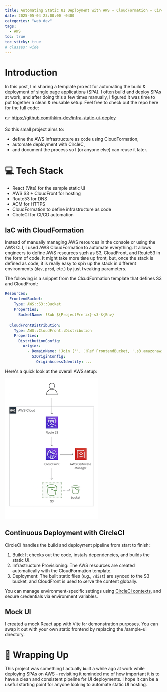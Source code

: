 ```yaml
---
title: Automating Static UI Deployment with AWS + CloudFormation + CircleCI
date: 2025-05-04 23:00:00 -0400
categories: "web_dev"
tags:
  - AWS
toc: true
toc_sticky: true
# classes: wide
---
```


# Introduction
In this post, I'm sharing a template project for automating the build & deployment of single page applications (SPA). I often build and deploy SPAs at work, and after doing this a few times manually, I figured it was time to put together a clean & reusable setup. Feel free to check out the repo here for the full code:

👉 <https://github.com/hkim-dev/infra-static-ui-deploy>

So this small project aims to:

- define the AWS infrastructure as code using CloudFormation,
- automate deployment with CircleCI,
- and document the process so I (or anyone else) can reuse it later.


# 💻 Tech Stack

- React (Vite) for the sample static UI
- AWS S3 + CloudFront for hosting
- Route53 for DNS
- ACM for HTTPS
- CloudFormation to define infrastructure as code
- CircleCI for CI/CD automation

## IaC with CloudFormation

Instead of manually managing AWS resources in the console or using the AWS CLI, I used AWS CloudFormation to automate everything. It allows engineers to define AWS resources such as S3, CloudFront, and Route53 in the form of code. It might take more time up front, but, once the stack is defined as code, it is really easy to spin up the stack in different environments (`dev`, `prod`, etc.) by just tweaking parameters. 

The following is a snippet from the CloudFormation template that defines S3 and CloudFront:

```yaml
Resources:
  FrontendBucket:
    Type: AWS::S3::Bucket
    Properties:
      BucketName: !Sub ${ProjectPrefix}-s3-${Env}

  CloudFrontDistribution:
    Type: AWS::CloudFront::Distribution
    Properties:
      DistributionConfig:
        Origins:
          - DomainName: !Join ['', [!Ref FrontendBucket, '.s3.amazonaws.com']]
            S3OriginConfig:
              OriginAccessIdentity: ...
```

Here's a quick look at the overall AWS setup:

![aws-setup](/assets/images/static-ui-aws-setup.png)

## Continuous Deployment with CircleCI
CircleCI handles the build and deployment pipeline from start to finish:
1. Build: It checks out the code, installs dependencies, and builds the static UI.
2. Infrastructure Provisioning: The AWS resources are created automatically with the CloudFormation template.
3. Deployment: The built static files (e.g., `/dist`) are synced to the S3 bucket, and CloudFront is used to serve the content globally.

You can manage environment-specific settings using [CircleCI contexts](https://circleci.com/docs/contexts/), and secure credentials via environment variables.

## Mock UI
I created a mock React app with Vite for demonstration purposes. You can swap it out with your own static frontend by replacing the /sample-ui directory.

# 📝 Wrapping Up
This project was something I actually built a while ago at work while deploying SPAs on AWS - revisiting it reminded me of how important it is to have a clean and consistent pipeline for UI deployments. I hope it can be a useful starting point for anyone looking to automate static UI hosting.